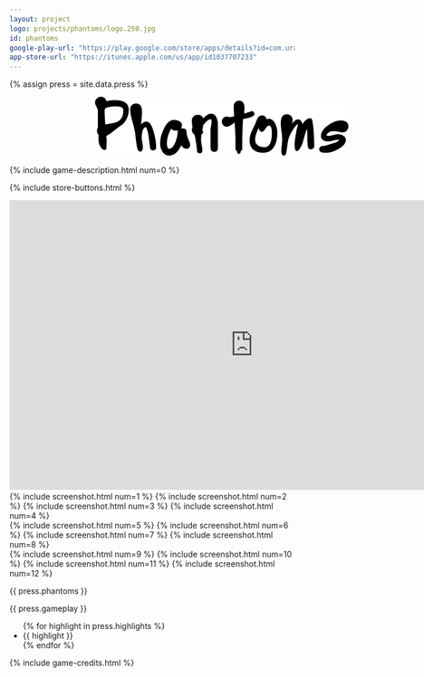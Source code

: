```yaml
---
layout: project
logo: projects/phantoms/logo.250.jpg
id: phantoms
google-play-url: "https://play.google.com/store/apps/details?id=com.uralys.phantoms"
app-store-url: "https://itunes.apple.com/us/app/id1037707233"
---
```


{% assign press = site.data.press %}

<img src= "/public/images/projects/phantoms/title.png"
  style="padding: 0px 30%;"/>

{% include game-description.html num=0 %}

{% include store-buttons.html %}

<div class="highlight row gutters span_12">
    <iframe width="860"
            height="512"
            src="http://www.youtube.com/embed/yRW5d_Fzyfo"
            frameborder="0">
    </iframe>
</div>

<div class="highlight row gutters fadeInDown animated">
  <div class="row span_12">
  {% include screenshot.html num=1 %}
  {% include screenshot.html num=2 %}
  {% include screenshot.html num=3 %}
  {% include screenshot.html num=4 %}
  </div>

  <div class="row span_12">
  {% include screenshot.html num=5 %}
  {% include screenshot.html num=6 %}
  {% include screenshot.html num=7 %}
  {% include screenshot.html num=8 %}
  </div>

  <div class="row span_12">
  {% include screenshot.html num=9 %}
  {% include screenshot.html num=10 %}
  {% include screenshot.html num=11 %}
  {% include screenshot.html num=12 %}
  </div>
</div>

<div class="highlight gutters fadeInDown animated">
  <p>{{ press.phantoms }}</p>
  <p>{{ press.gameplay }}</p>
  <ul>
    {% for highlight in press.highlights %}
      <li>{{ highlight }}</li>
    {% endfor %}
  </ul>
</div>


{% include game-credits.html %}
